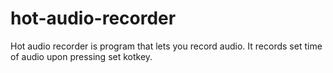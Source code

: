 # hot-audio-recorder
Hot audio recorder is program that lets you record audio. It records set time of audio upon pressing set kotkey.
